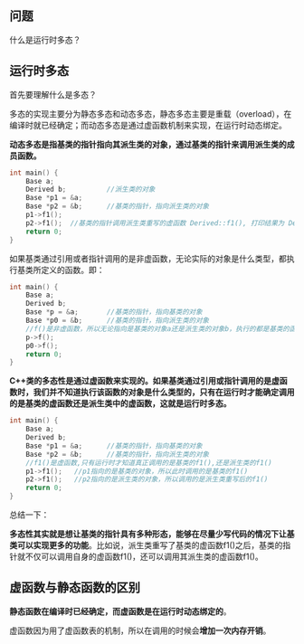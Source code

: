## 问题

什么是运行时多态？



## 运行时多态

首先要理解什么是多态？

多态的实现主要分为静态多态和动态多态，静态多态主要是重载（overload），在编译时就已经确定；而动态多态是通过虚函数机制来实现，在运行时动态绑定。

**动态多态是指基类的指针指向其派生类的对象，通过基类的指针来调用派生类的成员函数。**

```c++
int main() {
    Base a;
	Derived b;			//派生类的对象
    Base *p1 = &a;
	Base *p2 = &b;		//基类的指针，指向派生类的对象
    p1->f1();
	p2->f1();  //基类的指针调用派生类重写的虚函数 Derived::f1(), 打印结果为 Derived::f1
	return 0;
}
```

如果基类通过引用或者指针调用的是非虚函数，无论实际的对象是什么类型，都执行基类所定义的函数。即：

```C++
int main() {
    Base a;
	Derived b;
    Base *p = &a;		//基类的指针，指向基类的对象
    Base *p0 = &b;		//基类的指针，指向派生类的对象
    //f()是非虚函数，所以无论指向是基类的对象a还是派生类的对象b，执行的都是基类的函数f()
    p->f();
    p0->f();
	return 0;
}
```



**C++类的多态性是通过虚函数来实现的。如果基类通过引用或指针调用的是虚函数时，我们并不知道执行该函数的对象是什么类型的，只有在运行时才能确定调用的是基类的虚函数还是派生类中的虚函数，这就是运行时多态。**

```C++
int main() {
    Base a;
	Derived b;
    Base *p1 = &a;		//基类的指针，指向基类的对象
    Base *p2 = &b;		//基类的指针，指向派生类的对象
    //f1()是虚函数,只有运行时才知道真正调用的是基类的f1(),还是派生类的f1()
    p1->f1();	//p1指向的是基类的对象，所以此时调用的是基类的f1()
    p2->f1();	//p2指向的是派生类的对象，所以调用的是派生类重写后的f1()
	return 0;
}
```

总结一下：

**多态性其实就是想让基类的指针具有多种形态，能够在尽量少写代码的情况下让基类可以实现更多的功能**。比如说，派生类重写了基类的虚函数f1()之后，基类的指针就不仅可以调用自身的虚函数f1()，还可以调用其派生类的虚函数f1()。



## 虚函数与静态函数的区别

**静态函数在编译时已经确定，而虚函数是在运行时动态绑定的**。

虚函数因为用了虚函数表的机制，所以在调用的时候会**增加一次内存开销**。


